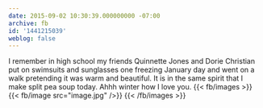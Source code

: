 ```yaml
---
date: 2015-09-02 10:30:39.000000000 -07:00
archive: fb
id: '1441215039'
weblog: false
---
```


I remember in high school my friends Quinnette Jones and Dorie Christian put on swimsuits and sunglasses one freezing January day and went on a walk pretending it was warm and beautiful. It is in the same spirit that I make split pea soup today. Ahhh winter how I love you.
{{< fb/images >}}
{{< fb/image src="image.jpg" />}}
{{< /fb/images >}}
